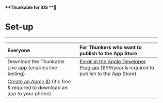 #### **Thunkable for iOS **

# **Set-up**

---

| Everyone | For Thunkers who want to publish to the App Store |
| :--- | :--- |
| Download the Thunkable Live app \(enables live testing\) | [Enroll in the Apple Developer Program](https://developer.apple.com/programs/enroll/) \($99/year & required to publish to the App Store\) |
| [Create an Apple ID](https://appleid.apple.com/account#!&page=create) \(it's free & required to download an app to your phone\) |  |




